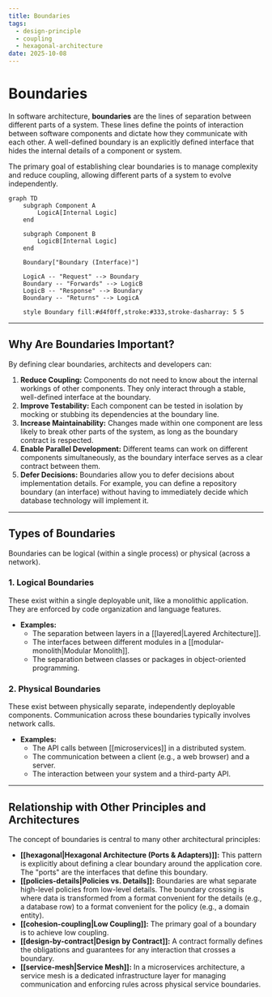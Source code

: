 ```yaml
---
title: Boundaries
tags:
  - design-principle
  - coupling
  - hexagonal-architecture
date: 2025-10-08
---
```

# Boundaries

In software architecture, **boundaries** are the lines of separation between different parts of a system. These lines define the points of interaction between software components and dictate how they communicate with each other. A well-defined boundary is an explicitly defined interface that hides the internal details of a component or system.

The primary goal of establishing clear boundaries is to manage complexity and reduce coupling, allowing different parts of a system to evolve independently.

```mermaid
graph TD
    subgraph Component A
        LogicA[Internal Logic]
    end

    subgraph Component B
        LogicB[Internal Logic]
    end

    Boundary["Boundary (Interface)"]

    LogicA -- "Request" --> Boundary
    Boundary -- "Forwards" --> LogicB
    LogicB -- "Response" --> Boundary
    Boundary -- "Returns" --> LogicA

    style Boundary fill:#d4f0ff,stroke:#333,stroke-dasharray: 5 5
```

---

## Why Are Boundaries Important?

By defining clear boundaries, architects and developers can:

1.  **Reduce Coupling:** Components do not need to know about the internal workings of other components. They only interact through a stable, well-defined interface at the boundary.
2.  **Improve Testability:** Each component can be tested in isolation by mocking or stubbing its dependencies at the boundary line.
3.  **Increase Maintainability:** Changes made within one component are less likely to break other parts of the system, as long as the boundary contract is respected.
4.  **Enable Parallel Development:** Different teams can work on different components simultaneously, as the boundary interface serves as a clear contract between them.
5.  **Defer Decisions:** Boundaries allow you to defer decisions about implementation details. For example, you can define a repository boundary (an interface) without having to immediately decide which database technology will implement it.

---

## Types of Boundaries

Boundaries can be logical (within a single process) or physical (across a network).

### 1. Logical Boundaries
These exist within a single deployable unit, like a monolithic application. They are enforced by code organization and language features.

- **Examples:**
    - The separation between layers in a [[layered|Layered Architecture]].
    - The interfaces between different modules in a [[modular-monolith|Modular Monolith]].
    - The separation between classes or packages in object-oriented programming.

### 2. Physical Boundaries
These exist between physically separate, independently deployable components. Communication across these boundaries typically involves network calls.

- **Examples:**
    - The API calls between [[microservices]] in a distributed system.
    - The communication between a client (e.g., a web browser) and a server.
    - The interaction between your system and a third-party API.

---

## Relationship with Other Principles and Architectures

The concept of boundaries is central to many other architectural principles:

-   **[[hexagonal|Hexagonal Architecture (Ports & Adapters)]]:** This pattern is explicitly about defining a clear boundary around the application core. The "ports" are the interfaces that define this boundary.
-   **[[policies-details|Policies vs. Details]]:** Boundaries are what separate high-level policies from low-level details. The boundary crossing is where data is transformed from a format convenient for the details (e.g., a database row) to a format convenient for the policy (e.g., a domain entity).
-   **[[cohesion-coupling|Low Coupling]]:** The primary goal of a boundary is to achieve low coupling.
-   **[[design-by-contract|Design by Contract]]:** A contract formally defines the obligations and guarantees for any interaction that crosses a boundary.
-   **[[service-mesh|Service Mesh]]:** In a microservices architecture, a service mesh is a dedicated infrastructure layer for managing communication and enforcing rules across physical service boundaries.
